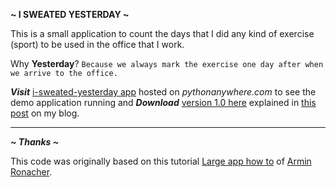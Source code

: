 **~ I SWEATED YESTERDAY ~**

This is a small application to count the days that I did any kind of exercise (sport) to be used in the office that I work.

Why **Yesterday**? `Because we always mark the exercise one day after when we arrive to the office.`



***Visit*** [i-sweated-yesterday app](https://maxcnunes.pythonanywhere.com/ "Click here to visit the demo application") hosted on *pythonanywhere.com* to see the demo application running and ***Download*** [version 1.0 here](https://github.com/maxcnunes/i-sweated-yesterday/archive/v1.0.zip) explained in [this post](http://blog.maxcnunes.net/2012/12/24/desenvolvendo-pequena-aplicacao-web-python-flask/) on  my blog.


***



***~ Thanks ~***

This code was originally based on this tutorial [Large app how to](https://github.com/mitsuhiko/flask/wiki/Large-app-how-to) of [Armin Ronacher](https://github.com/mitsuhiko).